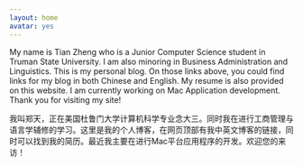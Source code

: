 ```yaml
---
layout: home
avatar: yes
---
```


My name is Tian Zheng who is a Junior Computer Science student in Truman State University. I am also minoring in Business Administration and Linguistics. This is my personal blog. On those links above, you could find links for my blog in both Chinese and English. My resume is also provided on this website. I am currently working on Mac Application development. Thank you for visiting my site!

我叫郑天，正在美国杜鲁门大学计算机科学专业念大三。同时我在进行工商管理与语言学辅修的学习。这里是我的个人博客，在网页顶部有我中英文博客的链接，同时可以找到我的简历。最近我主要在进行Mac平台应用程序的开发。欢迎您的来访！